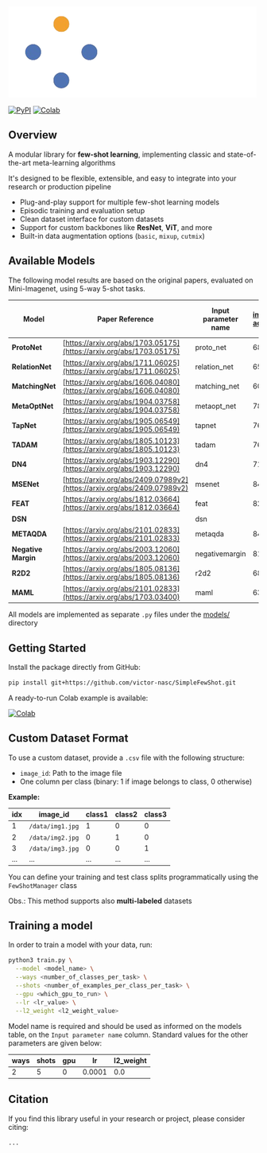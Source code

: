 
![Simple Few Shot](assets/logo.png)

[![PyPI](https://img.shields.io/pypi/v/simplefsl?label=simplefsl&logo=python&style=for-the-badge)](https://pypi.org/project/simplefsl)
[![Colab](https://img.shields.io/badge/Open%20In-Colab-FFD43B?logo=googlecolab&logoColor=black&style=for-the-badge)](https://colab.research.google.com/drive/11m4Dbvgpnm4HVaGsuaXE-mjwuaPY30Ik?usp=sharing)


## Overview

A modular library for **few-shot learning**, implementing classic and state-of-the-art meta-learning algorithms

It's designed to be flexible, extensible, and easy to integrate into your research or production pipeline

- Plug-and-play support for multiple few-shot learning models
- Episodic training and evaluation setup
- Clean dataset interface for custom datasets
- Support for custom backbones like **ResNet**, **ViT**, and more
- Built-in data augmentation options (`basic`, `mixup`, `cutmix`)

## Available Models

The following model results are based on the original papers, evaluated on Mini-Imagenet, using 5-way 5-shot tasks.

| Model           | Paper Reference                                                                  | Input parameter name | [Mini-imagenet accuracy (%)](https://paperswithcode.com/sota/few-shot-image-classification-on-mini-3) |
|-----------------|----------------------------------------------------------------------------------|----------------------|-------------------------------------------------------------|
| **ProtoNet**    | [https://arxiv.org/abs/1703.05175](https://arxiv.org/abs/1703.05175)             | proto_net            | 68.20                                                       |
| **RelationNet** | [https://arxiv.org/abs/1711.06025](https://arxiv.org/abs/1711.06025)             | relation_net         | 65.32                                                       |
| **MatchingNet** | [https://arxiv.org/abs/1606.04080](https://arxiv.org/abs/1606.04080)             | matching_net         | 60.00                                                        |
| **MetaOptNet**  | [https://arxiv.org/abs/1904.03758](https://arxiv.org/abs/1904.03758)             | metaopt_net          | 78.63                                                       |
| **TapNet**      | [https://arxiv.org/abs/1905.06549](https://arxiv.org/abs/1905.06549)             | tapnet               | 76.36                                                       |
| **TADAM**       | [https://arxiv.org/abs/1805.10123](https://arxiv.org/abs/1805.10123)             | tadam                | 76.70                                                       |
| **DN4**         | [https://arxiv.org/abs/1903.12290](https://arxiv.org/abs/1903.12290)             | dn4                  | 71.02                                                       |
| **MSENet**      | [https://arxiv.org/abs/2409.07989v2](https://arxiv.org/abs/2409.07989v2)         | msenet               | 84.42                                                       |
| **FEAT**        | [https://arxiv.org/abs/1812.03664](https://arxiv.org/abs/1812.03664)             | feat                 | 82.05                                                       |
| **DSN**         |                                                                                  | dsn                  |                                                             |
| **METAQDA**     | [https://arxiv.org/abs/2101.02833](https://arxiv.org/abs/2101.02833)             | metaqda              | 84.28                                                       |
| **Negative Margin** | [https://arxiv.org/abs/2003.12060](https://arxiv.org/abs/2003.12060)         | negativemargin       | 81.57                                                       |
| **R2D2**        | [https://arxiv.org/abs/1805.08136](https://arxiv.org/abs/1805.08136)             | r2d2                 | 68.40                                                       |
| **MAML**        | [https://arxiv.org/abs/2101.02833](https://arxiv.org/abs/1703.03400)             | maml                 | 63.10                                                       |

All models are implemented as separate `.py` files under the [models/](/simplefsl/models) directory

## Getting Started

Install the package directly from GitHub:

```bash
pip install git+https://github.com/victor-nasc/SimpleFewShot.git
```

A ready-to-run Colab example is available:

[![Colab](https://img.shields.io/badge/Open%20In-Colab-FFD43B?logo=googlecolab&logoColor=black&style=for-the-badge)](https://colab.research.google.com/drive/11m4Dbvgpnm4HVaGsuaXE-mjwuaPY30Ik?usp=sharing)

## Custom Dataset Format

To use a custom dataset, provide a `.csv` file with the following structure:

- `image_id`: Path to the image file
- One column per class (binary: 1 if image belongs to class, 0 otherwise)

**Example:**

| idx | image_id         | class1 | class2 | class3 |
|-----|------------------|--------|--------|--------|
| 1   | `/data/img1.jpg` | 1      | 0      | 0      | 
| 2   | `/data/img2.jpg` | 0      | 1      | 0      | 
| 3   | `/data/img3.jpg` | 0      | 0      | 1      |
| ... | ...              | ...    | ...    | ...    | 

You can define your training and test class splits programmatically using the `FewShotManager` class

Obs.: This method supports also **multi-labeled** datasets

## Training a model

In order to train a model with your data, run:

```bash
python3 train.py \
  --model <model_name> \
  --ways <number_of_classes_per_task> \
  --shots <number_of_examples_per_class_per_task> \
  --gpu <which_gpu_to_run> \
  --lr <lr_value> \
  --l2_weight <l2_weight_value>
```

Model name is required and should be used as informed on the models table, on the `Input parameter name` column. Standard values for the other parameters are given below:

| ways | shots | gpu | lr     | l2_weight |
|------|-------|-----|--------|-----------|
| 2    | 5     | 0   | 0.0001 | 0.0       |

<!-- 
Talvez colocar os augmentations aqui? 
O nome do backbone também deve ser parametro?
  - usar resnet como standard
-->


## Citation

If you find this library useful in your research or project, please consider citing:
```
...
```
